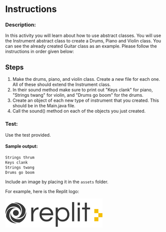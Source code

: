 # Instructions  

### Description:
In this activity you will learn about how to use abstract classes. You will use the Instrument abstract class to create a Drums, Piano and Violin class. You can see the already created Guitar class as an example. Please follow the instructions in order given below:

## Steps
1. Make the drums, piano, and violin class. Create a new file for each one. All of these should extend the Instrument class.
2. In their sound method make sure to print out "Keys clank" for piano, "Strings twang" for violin, and "Drums go boom" for the drums.
3. Create an object of each new type of instrument that you created. This should be in the Main.java file.
4. Call the sound() method on each of the objects you just created.  

### Test:
Use the test provided. 

#### Sample output:
```
Strings thrum
Keys clank
Strings twang
Drums go boom
```


  Include an image by placing it in the `assets` folder.

  For example, here is the Replit logo:

  ![alt text](assets/logo.png)
  
  